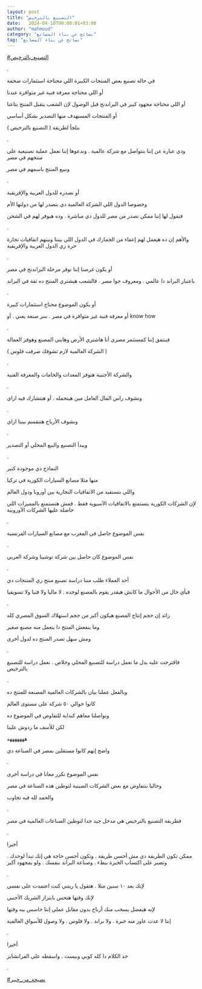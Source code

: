 ```yaml
---
layout: post
title: "التصنيع بالترخيص"
date:   2024-04-10T00:00:01+03:00
author: "mahmoud"
category: "نصائح عن بناء المصانع"
tag: "نصائح عن بناء المصانع"
---
```



[<u>\#التصنيع\_بالترخيص</u>](https://www.facebook.com/hashtag/%D8%A7%D9%84%D8%AA%D8%B5%D9%86%D9%8A%D8%B9_%D8%A8%D8%A7%D9%84%D8%AA%D8%B1%D8%AE%D9%8A%D8%B5?__eep__=6&__cft__%5b0%5d=AZXNHi584FjpogjWJDKAXkS1g2Lcz4ahO-Ov7sCAMK-hmDKOwL1JjS-dNlLAQXf8tr9jAu_e3qJDSQN9ZtrUT3vVj1oWD19mYse4dmKXYICzwJI1WbfWnB6PLwmd-T6maTJ0UJ_Vi1TiE1pNMT1Y3iWp-sHCUEuqj49oOddmrMSzYvsV9gn27kCOCoptVgLXQ-Q&__tn__=*NK-R)

.

في حالة تصنيع بعض المنتجات الكبيرة اللي محتاجة استثمارات
ضخمة

أو اللي محتاجة معرفة فنية غير متوافرة عندنا

أو اللي محتاجة مجهود كبير في البراندنج قبل الوصول لإن
الشعب يتقبل المنتج بتاعنا

أو المنتجات المستهدف منها التصدير بشكل أساسي

بنلجأ لطريقة ( التصنيع بالترخيص )

.

ودي عبارة عن إننا بنتواصل مع شركة عالمية . وندعوها إننا
نعمل عملية تصنيعية على منتجهم في مصر

ونبيع المنتج باسمهم في مصر

.

أو نصدره للدول العربية والإفريقية

وخصوصا الدول اللي الشركة العالمية دي بتصدر لها من دولتها
الأم

فنقول لها إننا ممكن نصدر من مصر للدول دي مباشرة . وده
هيوفر لهم في الشحن

.

والأهم إن ده هيعمل لهم إعفاء من الجمارك في الدول اللي
بيننا وبينهم اتفاقيات تجارة حرة زي الدول العربية والإفريقية

.

أو يكون غرضنا إننا نوفر مرحلة البراندنج في مصر

باعتبار البراند دا عالمي . ومعروف جوا مصر . فالشعب
هيشتري المنتج ده ثقة في البراند

.

أو يكون الموضوع محتاج استثمارات كبيرة

أو معرفة فنية غير متوافرة في مصر . سر صنعة يعني .
أو know how

.

فبنتفق إننا كمستثمر مصري أنا هاشتري الأرض وهابني المصنع
وهوفر العمالة

( الشركة العالمية لازم تشوفك صرفت فلوس )

.

والشركة الأجنبية هتوفر المعدات والخامات والمعرفة
الفنية

.

ونشوف راس المال العامل مين هيتحمله . أو هنتشارك فيه
ازاي

.

ونشوف الأرباح هتتقسم بيننا ازاي

.

ويبدأ التصنيع والبيع المحلي أو التصدير

.

النماذج دي موجودة كتير

منها مثلا مصانع السيارات الكورية في تركيا

واللي بتستفيد من الاتفاقيات التجارية بين أوروبا ودول
العالم

لإن الشركات الكورية بتستمتع بالاتفاقيات الآسيوية فقط .
فمش هتستمتع بالمميزات اللي حاصلة عليها الشركات الأوروبية

.

نفس الموضوع حاصل في المغرب مع مصانع السيارات
الفرنسية

.

نفس الموضوع كان حاصل بين شركة توشيبا وشركة العربي

.

أحد العملاء طلب مننا دراسة تصنيع منتج زي المنتجات
دي

فبأي حال من الأحوال ما كانش هيقدر يقوم بالمصنع لوحده .
لا ماليا ولا فنيا ولا تسويقيا

.

زائد إن حجم إنتاج المصنع هيكون أكبر من حجم استهلاك السوق
المصري كله

وما ينفعش المنتج دا يتعمل منه مصنع صغير

ومش سهل تصدر المنتج ده لدول أخرى

.

فاقترحت عليه بدل ما نعمل دراسة للتصنيع المحلي وخلاص .
نعمل دراسة للتصنيع بالترخيص

.

وبالفعل عملنا بيان بالشركات العالمية المصنعة للمنتج
ده

كانوا حوالي ٥٠ شركة على مستوى العالم

وتواصلنا معاهم كبداية للتفاوض في الموضوع ده

لكن للأسف ما ردوش علينا

هههههههه

واضح إنهم كانوا مستقلين بمصر في الصناعة دي

.

نفس الموضوع تكرر معانا في دراسة أخرى

وحاليا بنتفاوض مع بعض الشركات الصينية لتوطين هذه الصناعة
في مصر

والحمد لله فيه تجاوب

.

فطربقة التصنيع بالترخيص هي مدخل جيد جدا لتوطين الصناعات
العالمية في مصر

.

أخيرا

ممكن تكون الطريقة دي مش أحسن طريقة . وتكون أحسن حاجة هي
إنك تبدأ لوحدك . وتصبر على اكتساب الخبرة ببطء . وصناعة البراند بنفسك .
ولو بمجهود أكبر

.

لإنك بعد ١٠ سنين مثلا . هتقول يا ريتني كنت اعتمدت على
نفسي

لإنك وقتها هتحس بابتزاز الشريك الأجنبي

لإنه هيفضل يسحب منك أرباح بدون مقابل عملي إنتا حاسس بيه
وقتها

إنتا لا عدت عاوز منه خبرة . ولا براند . ولا فلوس . ولا
وصول للأسواق العالمية

.

أخيرا

خد الكلام دا كله كوبي وبيست . واسقطه على
الفرانشايز

.

[<u>\#نصيحة\_من\_خبير</u>](https://www.facebook.com/hashtag/%D9%86%D8%B5%D9%8A%D8%AD%D8%A9_%D9%85%D9%86_%D8%AE%D8%A8%D9%8A%D8%B1?__eep__=6&__cft__%5b0%5d=AZXNHi584FjpogjWJDKAXkS1g2Lcz4ahO-Ov7sCAMK-hmDKOwL1JjS-dNlLAQXf8tr9jAu_e3qJDSQN9ZtrUT3vVj1oWD19mYse4dmKXYICzwJI1WbfWnB6PLwmd-T6maTJ0UJ_Vi1TiE1pNMT1Y3iWp-sHCUEuqj49oOddmrMSzYvsV9gn27kCOCoptVgLXQ-Q&__tn__=*NK-R)
